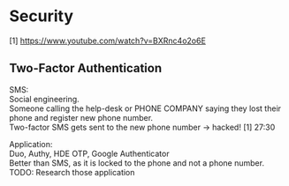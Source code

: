 # Security

[1] https://www.youtube.com/watch?v=BXRnc4o2o6E

## Two-Factor Authentication
  
SMS:  
Social engineering.  
Someone calling the help-desk or PHONE COMPANY saying they lost their phone and register new phone number.  
Two-factor SMS gets sent to the new phone number -> hacked!
[1] 27:30

Application:  
Duo, Authy, HDE OTP, Google Authenticator  
Better than SMS, as it is locked to the phone and not a phone number.  
TODO: Research those application  

